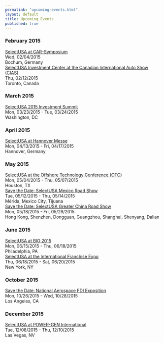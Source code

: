 ```yaml
---
permalink: "upcoming-events.html"
layout: default
title: Upcoming Events
published: true
---
```


<div class="view view-upcoming-events view-id-upcoming_events view-display-id-page_1 advanced-filtered-search view-dom-id-1">
    
  
 <div class="view-content">
        <h3><span class="date-display-single">February 2015</span></h3>
        <div class="views-row-1 views-row-odd views-row-first"> 
  <div class="views-field-title">
                <span class="field-content"><a href="/events/selectusa-car-symposium.html">SelectUSA at CAR-Symposium</a></span>
  </div>
  
  <div class="views-field-field-date-1-value">
                <span class="field-content"><span class="date-display-single">Wed, 02/04/2015</span></span>
  </div>
  
  <div class="views-field-field-location-value">
                <span class="field-content">Bochum, Germany</span>
  </div>
  </div>
  <div class="views-row-2 views-row-even views-row-last">
      
  <div class="views-field-title">
                <span class="field-content"><a href="/events/selectusa-investment-center-canadian-international-auto-show-cias">SelectUSA Investment Center at the Canadian International Auto Show (CIAS)</a></span>
  </div>
  
  <div class="views-field-field-date-1-value">
                <span class="field-content"><span class="date-display-single">Thu, 02/12/2015</span></span>
  </div>
  
  <div class="views-field-field-location-value">
                <span class="field-content">Toronto, Canada</span>
  </div>
  </div>
  <h3><span class="date-display-single">March 2015</span></h3>
  <div class="views-row-1 views-row-odd views-row-first views-row-last">
      
  <div class="views-field-title">
                <span class="field-content"><a href="/events/selectusa-2015-investment-summit">SelectUSA 2015 Investment Summit</a></span>
  </div>
  
  <div class="views-field-field-date-1-value">
                <span class="field-content"><span class="date-display-start">Mon, 03/23/2015</span><span class="date-display-separator"> - </span><span class="date-display-end">Tue, 03/24/2015</span></span>
  </div>
  
  <div class="views-field-field-location-value">
                <span class="field-content">Washington, DC</span>
  </div>
  </div>
  <h3><span class="date-display-single">April 2015</span></h3>
  <div class="views-row-1 views-row-odd views-row-first views-row-last">
      
  <div class="views-field-title">
                <span class="field-content"><a href="/events/selectusa-hannover-messe">SelectUSA at Hannover Messe</a></span>
  </div>
  
  <div class="views-field-field-date-1-value">
                <span class="field-content"><span class="date-display-start">Mon, 04/13/2015</span><span class="date-display-separator"> - </span><span class="date-display-end">Fri, 04/17/2015</span></span>
  </div>
  
  <div class="views-field-field-location-value">
                <span class="field-content">Hannover, Germany</span>
  </div>
  </div>
  <h3><span class="date-display-single">May 2015</span></h3>
  <div class="views-row-1 views-row-odd views-row-first">
      
  <div class="views-field-title">
                <span class="field-content"><a href="/events/selectusa-offshore-technology-conference-otc">SelectUSA at the Offshore Technology Conference (OTC)</a></span>
  </div>
  
  <div class="views-field-field-date-1-value">
                <span class="field-content"><span class="date-display-start">Mon, 05/04/2015</span><span class="date-display-separator"> - </span><span class="date-display-end">Thu, 05/07/2015</span></span>
  </div>
  
  <div class="views-field-field-location-value">
                <span class="field-content">Houston, TX</span>
  </div>
  </div>
  <div class="views-row-2 views-row-even">
      
  <div class="views-field-title">
                <span class="field-content"><a href="/events/save-date-selectusa-mexico-road-show">Save the Date: SelectUSA Mexico Road Show</a></span>
  </div>
  
  <div class="views-field-field-date-1-value">
                <span class="field-content"><span class="date-display-start">Tue, 05/12/2015</span><span class="date-display-separator"> - </span><span class="date-display-end">Thu, 05/14/2015</span></span>
  </div>
  
  <div class="views-field-field-location-value">
                <span class="field-content">Mérida, Mexico City, Tijuana</span>
  </div>
  </div>
  <div class="views-row-3 views-row-odd views-row-last">
      
  <div class="views-field-title">
                <span class="field-content"><a href="/events/save-date-selectusa-greater-china-road-show">Save the Date: SelectUSA Greater China Road Show</a></span>
  </div>
  
  <div class="views-field-field-date-1-value">
                <span class="field-content"><span class="date-display-start">Mon, 05/18/2015</span><span class="date-display-separator"> - </span><span class="date-display-end">Fri, 05/29/2015</span></span>
  </div>
  
  <div class="views-field-field-location-value">
                <span class="field-content">Hong Kong, Shenzhen, Dongguan, Guangzhou, Shanghai, Shenyang, Dalian</span>
  </div>
  </div>
  <h3><span class="date-display-single">June 2015</span></h3>
  <div class="views-row-1 views-row-odd views-row-first">
      
  <div class="views-field-title">
                <span class="field-content"><a href="/events/selectusa-bio-2015">SelectUSA at BIO 2015</a></span>
  </div>
  
  <div class="views-field-field-date-1-value">
                <span class="field-content"><span class="date-display-start">Mon, 06/15/2015</span><span class="date-display-separator"> - </span><span class="date-display-end">Thu, 06/18/2015</span></span>
  </div>
  
  <div class="views-field-field-location-value">
                <span class="field-content">Philadelphia, PA</span>
  </div>
  </div>
  <div class="views-row-2 views-row-even views-row-last">
      
  <div class="views-field-title">
                <span class="field-content"><a href="/events/selectusa-international-franchise-expo">SelectUSA at the International Franchise Expo</a></span>
  </div>
  
  <div class="views-field-field-date-1-value">
                <span class="field-content"><span class="date-display-start">Thu, 06/18/2015</span><span class="date-display-separator"> - </span><span class="date-display-end">Sat, 06/20/2015</span></span>
  </div>
  
  <div class="views-field-field-location-value">
                <span class="field-content">New York, NY</span>
  </div>
  </div>
  <h3><span class="date-display-single">October 2015</span></h3>
  <div class="views-row-1 views-row-odd views-row-first views-row-last">
      
  <div class="views-field-title">
                <span class="field-content"><a href="/events/save-date-national-aerospace-fdi-exposition">Save the Date: National Aerospace FDI Exposition</a></span>
  </div>
  
  <div class="views-field-field-date-1-value">
                <span class="field-content"><span class="date-display-start">Mon, 10/26/2015</span><span class="date-display-separator"> - </span><span class="date-display-end">Wed, 10/28/2015</span></span>
  </div>
  
  <div class="views-field-field-location-value">
                <span class="field-content">Los Angeles, CA</span>
  </div>
  </div>
  <h3><span class="date-display-single">December 2015</span></h3>
  <div class="views-row-1 views-row-odd views-row-first views-row-last">
      
  <div class="views-field-title">
                <span class="field-content"><a href="/events/selectusa-power-gen-international">SelectUSA at POWER-GEN International</a></span>
  </div>
  
  <div class="views-field-field-date-1-value">
                <span class="field-content"><span class="date-display-start">Tue, 12/08/2015</span><span class="date-display-separator"> - </span><span class="date-display-end">Thu, 12/10/2015</span></span>
  </div>
  
  <div class="views-field-field-location-value">
                <span class="field-content">Las Vegas, NV</span>
  </div>
  </div>
    </div></div>